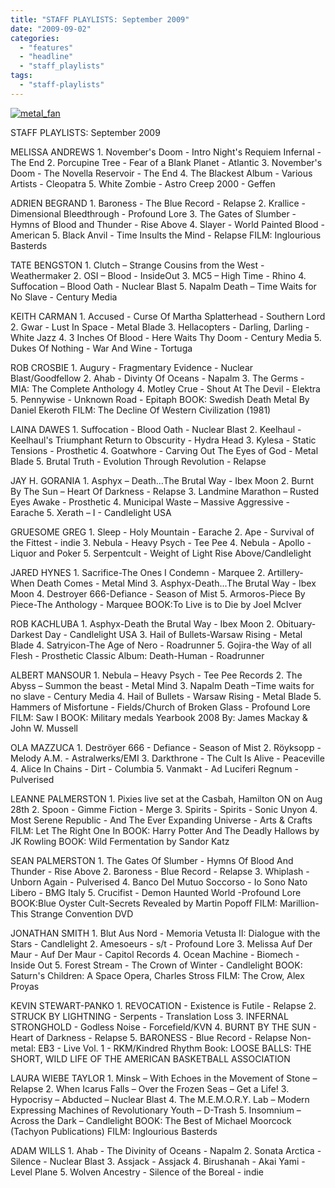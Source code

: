 ```yaml
---
title: "STAFF PLAYLISTS: September 2009"
date: "2009-09-02"
categories: 
  - "features"
  - "headline"
  - "staff_playlists"
tags: 
  - "staff-playlists"
---
```


[![metal_fan](http://www.hellbound.ca/wp-content/uploads/2009/09/metal_fan-295x300.jpg "metal_fan")](http://www.hellbound.ca/wp-content/uploads/2009/09/metal_fan.jpg)

STAFF PLAYLISTS: September 2009

MELISSA ANDREWS 1. November's Doom - Intro Night's Requiem Infernal - The End 2. Porcupine Tree - Fear of a Blank Planet - Atlantic 3. November's Doom - The Novella Reservoir - The End 4. The Blackest Album - Various Artists - Cleopatra 5. White Zombie - Astro Creep 2000 - Geffen

ADRIEN BEGRAND 1. Baroness - The Blue Record - Relapse 2. Krallice - Dimensional Bleedthrough - Profound Lore 3. The Gates of Slumber - Hymns of Blood and Thunder - Rise Above 4. Slayer - World Painted Blood - American 5. Black Anvil - Time Insults the Mind - Relapse FILM: Inglourious Basterds

TATE BENGSTON 1. Clutch – Strange Cousins from the West - Weathermaker 2. OSI – Blood - InsideOut 3. MC5 – High Time - Rhino 4. Suffocation – Blood Oath - Nuclear Blast 5. Napalm Death – Time Waits for No Slave - Century Media

KEITH CARMAN 1. Accused - Curse Of Martha Splatterhead - Southern Lord 2. Gwar - Lust In Space - Metal Blade 3. Hellacopters - Darling, Darling - White Jazz 4. 3 Inches Of Blood - Here Waits Thy Doom - Century Media 5. Dukes Of Nothing - War And Wine - Tortuga

ROB CROSBIE 1. Augury - Fragmentary Evidence - Nuclear Blast/Goodfellow 2. Ahab - Divinty Of Oceans - Napalm 3. The Germs - MIA: The Complete Anthology 4. Motley Crue - Shout At The Devil - Elektra 5. Pennywise - Unknown Road - Epitaph BOOK: Swedish Death Metal By Daniel Ekeroth FILM: The Decline Of Western Civilization (1981)

LAINA DAWES 1. Suffocation - Blood Oath - Nuclear Blast 2. Keelhaul - Keelhaul's Triumphant Return to Obscurity - Hydra Head 3. Kylesa - Static Tensions - Prosthetic 4. Goatwhore - Carving Out The Eyes of God - Metal Blade 5. Brutal Truth - Evolution Through Revolution - Relapse

JAY H. GORANIA 1. Asphyx – Death…The Brutal Way - Ibex Moon 2. Burnt By The Sun – Heart Of Darkness - Relapse 3. Landmine Marathon – Rusted Eyes Awake - Prosthetic 4. Municipal Waste – Massive Aggressive - Earache 5. Xerath – I - Candlelight USA

GRUESOME GREG 1. Sleep - Holy Mountain - Earache 2. Ape - Survival of the Fittest - indie 3. Nebula - Heavy Psych - Tee Pee 4. Nebula - Apollo - Liquor and Poker 5. Serpentcult - Weight of Light Rise Above/Candlelight

JARED HYNES 1. Sacrifice-The Ones I Condemn - Marquee 2. Artillery-When Death Comes - Metal Mind 3. Asphyx-Death...The Brutal Way - Ibex Moon 4. Destroyer 666-Defiance - Season of Mist 5. Armoros-Piece By Piece-The Anthology - Marquee BOOK:To Live is to Die by Joel McIver

ROB KACHLUBA 1. Asphyx-Death the Brutal Way - Ibex Moon 2. Obituary-Darkest Day - Candlelight USA 3. Hail of Bullets-Warsaw Rising - Metal Blade 4. Satryicon-The Age of Nero - Roadrunner 5. Gojira-the Way of all Flesh - Prosthetic Classic Album: Death-Human - Roadrunner

ALBERT MANSOUR 1. Nebula – Heavy Psych - Tee Pee Records 2. The Abyss – Summon the beast - Metal Mind 3. Napalm Death –Time waits for no slave - Century Media 4. Hail of Bullets - Warsaw Rising - Metal Blade 5. Hammers of Misfortune - Fields/Church of Broken Glass - Profound Lore FILM: Saw I BOOK: Military medals Yearbook 2008 By: James Mackay & John W. Mussell

OLA MAZZUCA 1. Deströyer 666 - Defiance - Season of Mist 2. Röyksopp - Melody A.M. - Astralwerks/EMI 3. Darkthrone - The Cult Is Alive - Peaceville 4. Alice In Chains - Dirt - Columbia 5. Vanmakt - Ad Luciferi Regnum - Pulverised

LEANNE PALMERSTON 1. Pixies live set at the Casbah, Hamilton ON on Aug 28th 2. Spoon - Gimme Fiction - Merge 3. Spirits - Spirits - Sonic Unyon 4. Most Serene Republic - And The Ever Expanding Universe - Arts & Crafts FILM: Let The Right One In BOOK: Harry Potter And The Deadly Hallows by JK Rowling BOOK: Wild Fermentation by Sandor Katz

SEAN PALMERSTON 1. The Gates Of Slumber - Hymns Of Blood And Thunder - Rise Above 2. Baroness - Blue Record - Relapse 3. Whiplash - Unborn Again - Pulverised 4. Banco Del Mutuo Soccorso - Io Sono Nato Libero - BMG Italy 5. Crucifist - Demon Haunted World -Profound Lore BOOK:Blue Oyster Cult-Secrets Revealed by Martin Popoff FILM: Marillion-This Strange Convention DVD

JONATHAN SMITH 1. Blut Aus Nord - Memoria Vetusta II: Dialogue with the Stars - Candlelight 2. Amesoeurs - s/t - Profound Lore 3. Melissa Auf Der Maur - Auf Der Maur - Capitol Records 4. Ocean Machine - Biomech - Inside Out 5. Forest Stream - The Crown of Winter - Candlelight BOOK: Saturn's Children: A Space Opera, Charles Stross FILM: The Crow, Alex Proyas

KEVIN STEWART-PANKO 1. REVOCATION - Existence is Futile - Relapse 2. STRUCK BY LIGHTNING - Serpents - Translation Loss 3. INFERNAL STRONGHOLD - Godless Noise - Forcefield/KVN 4. BURNT BY THE SUN - Heart of Darkness - Relapse 5. BARONESS - Blue Record - Relapse Non-metal: EB3 - Live Vol. 1 - RKM/Kindred Rhythm Book: LOOSE BALLS: THE SHORT, WILD LIFE OF THE AMERICAN BASKETBALL ASSOCIATION

LAURA WIEBE TAYLOR 1. Minsk – With Echoes in the Movement of Stone – Relapse 2. When Icarus Falls – Over the Frozen Seas – Get a Life! 3. Hypocrisy – Abducted – Nuclear Blast 4. The M.E.M.O.R.Y. Lab – Modern Expressing Machines of Revolutionary Youth – D-Trash 5. Insomnium – Across the Dark – Candlelight BOOK: The Best of Michael Moorcock (Tachyon Publications) FILM: Inglourious Basterds

ADAM WILLS 1. Ahab - The Divinity of Oceans - Napalm 2. Sonata Arctica - Silence - Nuclear Blast 3. Assjack - Assjack 4. Birushanah - Akai Yami - Level Plane 5. Wolven Ancestry - Silence of the Boreal - indie
